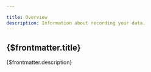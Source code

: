 ```yaml
---

title: Overview
description: Information about recording your data.
---
```


## {$frontmatter.title}

{$frontmatter.description}
